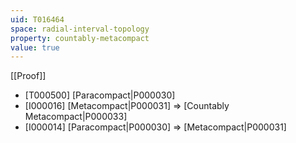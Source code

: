 ```yaml
---
uid: T016464
space: radial-interval-topology
property: countably-metacompact
value: true
---
```

[[Proof]]

* [T000500] [Paracompact|P000030]
* [I000016] [Metacompact|P000031] => [Countably Metacompact|P000033]
* [I000014] [Paracompact|P000030] => [Metacompact|P000031]

